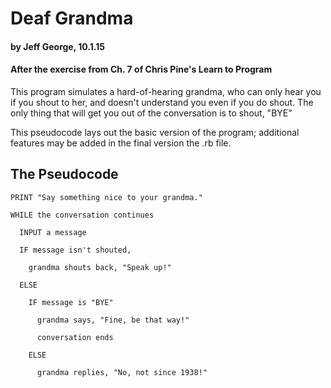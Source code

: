 # Deaf Grandma
#### by Jeff George, 10.1.15
#### After the exercise from Ch. 7 of Chris Pine's Learn to Program

This program simulates a hard-of-hearing grandma, who can only hear you if you shout to her, and doesn't understand you even if you do shout. The only thing that will get you out of the conversation is to shout, "BYE"

This pseudocode lays out the basic version of the program; additional features may be added in the final version the .rb file.


## The Pseudocode

```
PRINT "Say something nice to your grandma."

WHILE the conversation continues

  INPUT a message

  IF message isn't shouted,

    grandma shouts back, "Speak up!"

  ELSE

    IF message is "BYE"

      grandma says, "Fine, be that way!"

      conversation ends

    ELSE

      grandma replies, "No, not since 1938!"

```